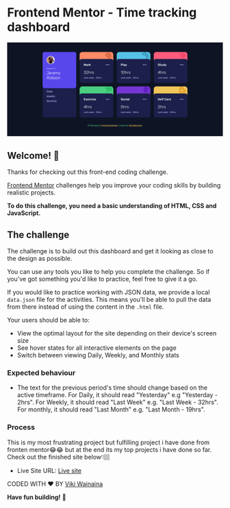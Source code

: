 # Frontend Mentor - Time tracking dashboard

![Design preview for the Time tracking dashboard coding challenge](./design/Screenshot%20Time%20tracking%20dashboard.png)

## Welcome! 👋

Thanks for checking out this front-end coding challenge.

[Frontend Mentor](https://www.frontendmentor.io) challenges help you improve your coding skills by building realistic projects.

**To do this challenge, you need a basic understanding of HTML, CSS and JavaScript.**

## The challenge

The challenge is to build out this dashboard and get it looking as close to the design as possible.

You can use any tools you like to help you complete the challenge. So if you've got something you'd like to practice, feel free to give it a go.

If you would like to practice working with JSON data, we provide a local `data.json` file for the activities. This means you'll be able to pull the data from there instead of using the content in the `.html` file.

Your users should be able to:

- View the optimal layout for the site depending on their device's screen size
- See hover states for all interactive elements on the page
- Switch between viewing Daily, Weekly, and Monthly stats

### Expected behaviour

- The text for the previous period's time should change based on the active timeframe. For Daily, it should read "Yesterday" e.g "Yesterday - 2hrs". For Weekly, it should read "Last Week" e.g. "Last Week - 32hrs". For monthly, it should read "Last Month" e.g. "Last Month - 19hrs".

### Process
This is my most frustrating project but fulfilling project i have done from fronten mentor😂😂 but at the end its my top projects i have done so far. Check out the finished site below👇🏽

- Live Site URL: [Live site](https://time-tracking-dashboard-project.onrender.com)

CODED WITH ❤️ BY [Viki Wainaina](https://twitter.com/vykiddeh_)

**Have fun building!** 🚀
